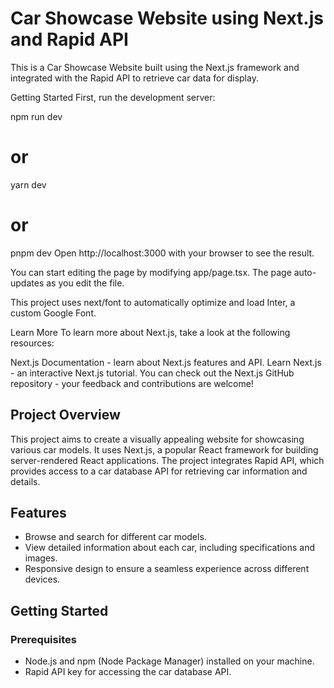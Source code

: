# Car Showcase Website using Next.js and Rapid API

This is a Car Showcase Website built using the Next.js framework and integrated with the Rapid API to retrieve car data for display.

Getting Started
First, run the development server:

npm run dev
# or
yarn dev
# or
pnpm dev
Open http://localhost:3000 with your browser to see the result.

You can start editing the page by modifying app/page.tsx. The page auto-updates as you edit the file.

This project uses next/font to automatically optimize and load Inter, a custom Google Font.

Learn More
To learn more about Next.js, take a look at the following resources:

Next.js Documentation - learn about Next.js features and API.
Learn Next.js - an interactive Next.js tutorial.
You can check out the Next.js GitHub repository - your feedback and contributions are welcome!

## Project Overview

This project aims to create a visually appealing website for showcasing various car models. It uses Next.js, a popular React framework for building server-rendered React applications. The project integrates Rapid API, which provides access to a car database API for retrieving car information and details.

## Features

- Browse and search for different car models.
- View detailed information about each car, including specifications and images.
- Responsive design to ensure a seamless experience across different devices.

## Getting Started

### Prerequisites

- Node.js and npm (Node Package Manager) installed on your machine.
- Rapid API key for accessing the car database API.


